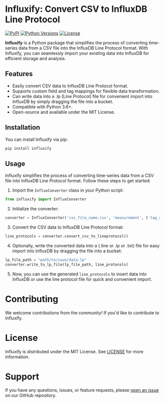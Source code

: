 # Influxify: Convert CSV to InfluxDB Line Protocol

[![PyPI](https://img.shields.io/pypi/v/influxify.svg)](https://pypi.org/project/influxify/)
[![Python Versions](https://img.shields.io/pypi/pyversions/influxify.svg)](https://pypi.org/project/influxify/)
[![License](https://img.shields.io/github/license/saniauzma/influxify)](https://github.com/saniauzma/Influxify/blob/main/LICENSE)

**Influxify** is a Python package that simplifies the process of converting time-series data from a CSV file into the InfluxDB Line Protocol format. With Influxify, you can seamlessly import your existing data into InfluxDB for efficient storage and analysis.

## Features

- Easily convert CSV data to InfluxDB Line Protocol format.
- Supports custom field and tag mappings for flexible data transformation.
- Can write data into a .lp (Line Protocol) file for convenient import into InfluxDB by simply dragging the file into a bucket.
- Compatible with Python 3.6+.
- Open-source and available under the MIT License.


## Installation

You can install Influxify via pip:

```sh
pip install influxify
```

## Usage

Influxify simplifies the process of converting time-series data from a CSV file into InfluxDB Line Protocol format. Follow these steps to get started:

1. Import the `InfluxConverter` class in your Python script:

```python
from influxify import InfluxConverter
```


2. Initialize the converter:

```python
converter = InfluxConverter('csv_file_name.csv', 'measurement', ['tag_columns'], ['field_columns'], 'timestamp_column', 'timestamp_format')
```

3. Convert the CSV data to InfluxDB Line Protocol format:

```python
line_protocols = converter.convert_csv_to_lineprotocol()
```

4. Optionally, write the converted data into a (.line or .lp or .txt) file for easy import into InfluxDB by dragging the file into a bucket:

```python
lp_file_path = "path/to/save/data.lp"
converter.write_to_lp_file(lp_file_path, line_protocols)
```

5. Now, you can use the generated `line_protocols` to insert data into InfluxDB or use the line protocol file for quick and convenient import.


# Contributing
We welcome contributions from the community! If you'd like to contribute to Influxify.

# License
Influxify is distributed under the MIT License. See [LICENSE](https://github.com/saniauzma/Influxify/blob/main/LICENSE) for more information.

# Support
If you have any questions, issues, or feature requests, please [open an issue](https://github.com/saniauzma/Influxify/issues) on our GitHub repository.
